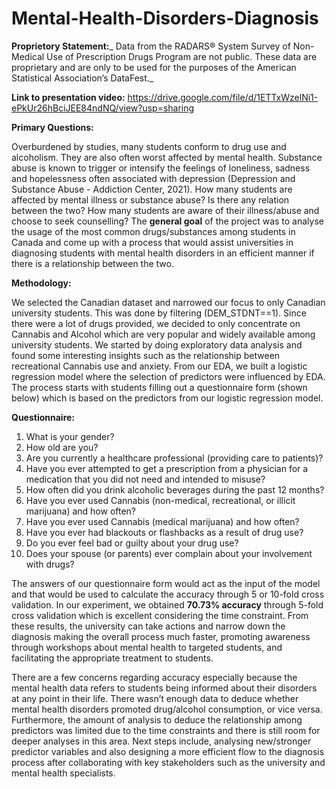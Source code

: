 # Mental-Health-Disorders-Diagnosis

**Proprietory Statement:**_ Data from the RADARS® System Survey of Non-Medical Use of Prescription Drugs Program
are not public. These data are proprietary and are only to be used for the purposes of the
American Statistical Association’s DataFest._

**Link to presentation video:** https://drive.google.com/file/d/1ETTxWzelNi1-ePkUr26hBciJEE84ndNQ/view?usp=sharing

**Primary Questions:**

Overburdened by studies, many students conform to drug use and alcoholism. They are also often worst affected by
mental health. Substance abuse is known to trigger or intensify the feelings of loneliness, sadness and hopelessness
often associated with depression (Depression and Substance Abuse - Addiction Center, 2021). How many students
are affected by mental illness or substance abuse? Is there any relation between the two? How many students are
aware of their illness/abuse and choose to seek counselling?
The **general goal** of the project was to analyse the usage of the most common drugs/substances among students in
Canada and come up with a process that would assist universities in diagnosing students with mental health
disorders in an efficient manner if there is a relationship between the two.

**Methodology:**

We selected the Canadian dataset and narrowed our focus to only Canadian university students. This was done by
filtering (DEM_STDNT==1). Since there were a lot of drugs provided, we decided to only concentrate on
Cannabis and Alcohol which are very popular and widely available among university students. We started by doing
exploratory data analysis and found some interesting insights such as the relationship between recreational
Cannabis use and anxiety. From our EDA, we built a logistic regression model where the selection of predictors
were influenced by EDA. The process starts with students filling out a questionnaire form (shown below) which is
based on the predictors from our logistic regression model.

**Questionnaire:**

1. What is your gender?
2. How old are you?
3. Are you currently a healthcare professional (providing care to patients)?
4. Have you ever attempted to get a prescription from a physician for a medication that you did not need and
intended to misuse?
5. How often did you drink alcoholic beverages during the past 12 months?
6. Have you ever used Cannabis (non-medical, recreational, or illicit marijuana) and how often?
7. Have you ever used Cannabis (medical marijuana) and how often?
8. Have you ever had blackouts or flashbacks as a result of drug use?
9. Do you ever feel bad or guilty about your drug use?
10. Does your spouse (or parents) ever complain about your involvement with drugs?

The answers of our questionnaire form would act as the input of the model and that would be used to calculate the
accuracy through 5 or 10-fold cross validation. In our experiment, we obtained **70.73% accuracy** through 5-fold
cross validation which is excellent considering the time constraint. From these results, the university can take
actions and narrow down the diagnosis making the overall process much faster, promoting awareness through
workshops about mental health to targeted students, and facilitating the appropriate treatment to students.

There are a few concerns regarding accuracy especially because the mental health data refers to students being
informed about their disorders at any point in their life. There wasn’t enough data to deduce whether mental health
disorders promoted drug/alcohol consumption, or vice versa. Furthermore, the amount of analysis to deduce the
relationship among predictors was limited due to the time constraints and there is still room for deeper analyses in
this area. Next steps include, analysing new/stronger predictor variables and also designing a more efficient flow to
the diagnosis process after collaborating with key stakeholders such as the university and mental health specialists.
